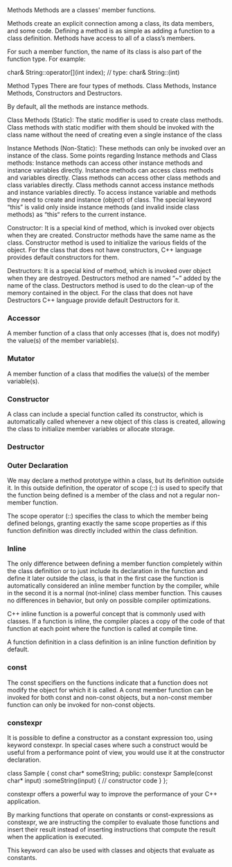 Methods
Methods are a classes' member functions.

Methods create an explicit connection among a class, its data members, and some code. Defining a method is as simple as adding a function to a class definition. Methods have access to all of a class’s members.

For such a member function, the name of its class is also part of the function type. For example:

char& String::operator[](int index); // type: char& String::(int)



Method Types
There are four types of methods. Class Methods, Instance Methods, Constructors and Destructors.

By default, all the methods are instance methods.

Class Methods (Static):
The static modifier is used to create class methods. Class methods with static modifier with them should be invoked with the class name without the need of creating even a single instance of the class

Instance Methods (Non-Static):
These methods can only be invoked over an instance of the class.
Some points regarding Instance methods and Class methods:
  Instance methods can access other instance methods and instance variables directly.
  Instance methods can access class methods and variables directly.
  Class methods can access other class methods and class variables directly.
  Class methods cannot access instance methods and instance variables directly. To access instance variable and methods they need to create and instance (object) of class.
  The special keyword “this” is valid only inside instance methods (and invalid inside class methods) as “this“ refers to the current instance.

Constructor:
It is a special kind of method, which is invoked over objects when they are created. Constructor methods have the same name as the class. Constructor method is used to initialize the various fields of the object. For the class that does not have constructors, C++ language provides default constructors for them.

Destructors:
It is a special kind of method, which is invoked over object when they are destroyed. Destructors method are named “~” added by the name of the class. Destructors method is used to do the clean-up of the memory contained in the object. For the class that does not have Destructors C++ language provide default Destructors for it.





### Accessor
A member function of a class that only accesses (that is, does not modify) the value(s) of the member variable(s).

### Mutator
A member function of a class that modifies the value(s) of the member variable(s).

### Constructor
A class can include a special function called its constructor, which is automatically called whenever a new object of this class is created, allowing the class to initialize member variables or allocate storage.

### Destructor


### Outer Declaration
We may declare a method prototype within a class, but its definition outside it. In this outside definition, the operator of scope (::) is used to specify that the function being defined is a member of the class and not a regular non-member function.

The scope operator (::) specifies the class to which the member being defined belongs, granting exactly the same scope properties as if this function definition was directly included within the class definition.

### Inline
The only difference between defining a member function completely within the class definition or to just include its declaration in the function and define it later outside the class, is that in the first case the function is automatically considered an inline member function by the compiler, while in the second it is a normal (not-inline) class member function. This causes no differences in behavior, but only on possible compiler optimizations.

C++ inline function is a powerful concept that is commonly used with classes. If a function is inline, the compiler places a copy of the code of that function at each point where the function is called at compile time.

A function definition in a class definition is an inline function definition by default.

### const
The const specifiers on the functions indicate that a function does not modify the object for which it is called. A const member function can be invoked for both const and non-const objects, but a non-const member function can only be invoked for non-const objects.


### constexpr
It is possible to define a constructor as a constant expression too, using keyword constexpr. In special cases where such a construct would be useful from a performance point of view, you would use it at the constructor declaration.

  class Sample {
    const char* someString;
  public:
    constexpr Sample(const char* input) :someString(input)
    { // constructor code }
  };



constexpr offers a powerful way to improve the performance of your C++ application.

By marking functions that operate on constants or const-expressions as constexpr, we are instructing the compiler to evaluate those functions and insert their result instead of inserting instructions that compute the result when the application is executed.

This keyword can also be used with classes and objects that evaluate as constants.
